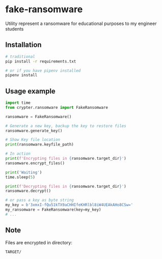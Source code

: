 # fake-ransomware
Utility represent a ransomware for educational purposes to my engineer students

## Installation

```bash
# traditional
pip install -r requirements.txt

# or if you have pipenv installed
pipenv install
```

## Usage example

```python
import time
from crypter.ransomware import FakeRansomware

ransomware = FakeRansomware()

# Generate a new key, backup the key to restore files
ransomware.generate_key()

# Show Key file location
print(ransomware.keyfile_path)

# In action
print(f'Encrypting files in {ransomware.target_dir}')
ransomware.encrypt_files()

print('Waiting')
time.sleep(5)

print(f'Decrypting files in {ransomware.target_dir}')
ransomware.decrypt()

# or pass a key as byte string
my_key = b'3xmxI-fQu51kTX9aCHHIfeKHRlbl8iW4UEAkAHo8CSw='
my_ransomware = FakeRansomware(key=my_key)
# ...
```

## Note

Files are encrypted in directory:

```bash
TARGET/
```